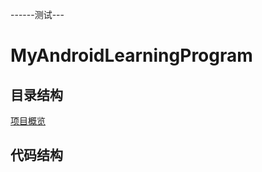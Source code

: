 ------测试---

# MyAndroidLearningProgram

## 目录结构
[项目概览](https://developer.android.google.cn/studio/projects#mipmap)

## 代码结构



